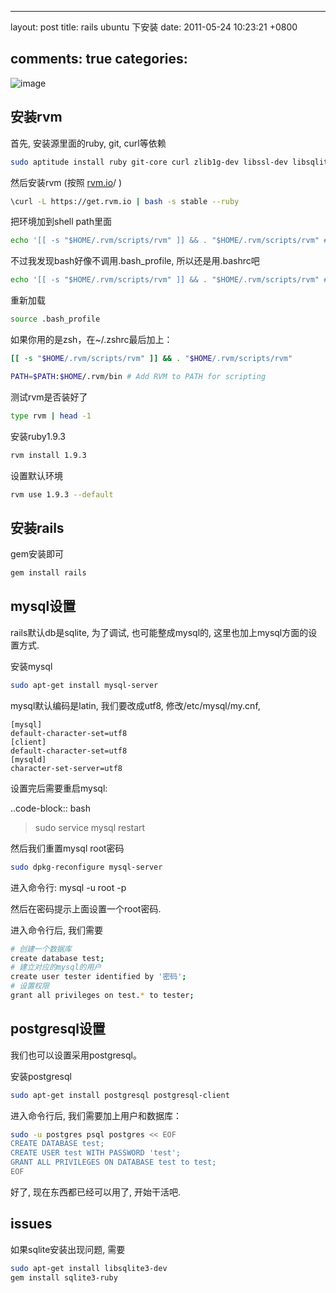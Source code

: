 
---
layout: post
title: rails ubuntu 下安装
date: 2011-05-24 10:23:21 +0800

comments: true
categories: 
---

![image](http://rubyonrails.org/images/rails.png)

安装rvm
------------------------------

首先, 安装源里面的ruby, git, curl等依赖

```bash
sudo aptitude install ruby git-core curl zlib1g-dev libssl-dev libsqlite3-dev libreadline-dev g++ gcc libxml2-dev libxslt1-dev libmysqlclient-dev libyaml-dev autoconf build-essential
```

然后安装rvm (按照
[rvm.io](http://rvm.io)/
)

```bash
\curl -L https://get.rvm.io | bash -s stable --ruby
```

把环境加到shell path里面

```bash
echo '[[ -s "$HOME/.rvm/scripts/rvm" ]] && . "$HOME/.rvm/scripts/rvm" # Load RVM function' >> ~/.bash_profile
```

不过我发现bash好像不调用.bash\_profile, 所以还是用.bashrc吧

```bash
echo '[[ -s "$HOME/.rvm/scripts/rvm" ]] && . "$HOME/.rvm/scripts/rvm" # Load RVM function' >> ~/.bashrc
```

重新加载

```bash
source .bash_profile
```

如果你用的是zsh，在~/.zshrc最后加上：

```bash
[[ -s "$HOME/.rvm/scripts/rvm" ]] && . "$HOME/.rvm/scripts/rvm" 

PATH=$PATH:$HOME/.rvm/bin # Add RVM to PATH for scripting
```

测试rvm是否装好了

```bash
type rvm | head -1
```

安装ruby1.9.3

```bash
rvm install 1.9.3
```

设置默认环境

```bash
rvm use 1.9.3 --default
```

安装rails
------------------------------

gem安装即可

```bash
gem install rails
```

mysql设置
------------------------------

rails默认db是sqlite, 为了调试, 也可能整成mysql的,
这里也加上mysql方面的设置方式.

安装mysql

```bash
sudo apt-get install mysql-server
```

mysql默认编码是latin, 我们要改成utf8, 修改/etc/mysql/my.cnf,

    [mysql]
    default-character-set=utf8
    [client]
    default-character-set=utf8
    [mysqld]
    character-set-server=utf8

设置完后需要重启mysql:

..code-block:: bash

> sudo service mysql restart

然后我们重置mysql root密码

```bash
sudo dpkg-reconfigure mysql-server 
```

进入命令行: mysql -u root -p

然后在密码提示上面设置一个root密码.

进入命令行后, 我们需要

```sh
# 创建一个数据库
create database test;
# 建立对应的mysql的用户
create user tester identified by '密码';
# 设置权限
grant all privileges on test.* to tester;
```

postgresql设置
------------------------------

我们也可以设置采用postgresql。

安装postgresql

```bash
sudo apt-get install postgresql postgresql-client
```

进入命令行后, 我们需要加上用户和数据库：

```bash
sudo -u postgres psql postgres << EOF
CREATE DATABASE test;                           
CREATE USER test WITH PASSWORD 'test';          
GRANT ALL PRIVILEGES ON DATABASE test to test;  
EOF
```

好了, 现在东西都已经可以用了, 开始干活吧.

issues
------------------------------

如果sqlite安装出现问题, 需要

```bash
sudo apt-get install libsqlite3-dev
gem install sqlite3-ruby
```
